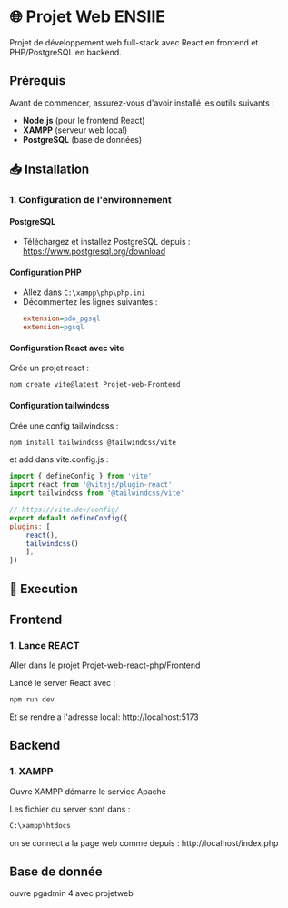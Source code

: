 # 🌐 Projet Web ENSIIE

Projet de développement web full-stack avec React en frontend et PHP/PostgreSQL en backend.

## Prérequis

Avant de commencer, assurez-vous d'avoir installé les outils suivants :

- **Node.js** (pour le frontend React)
- **XAMPP** (serveur web local)
- **PostgreSQL** (base de données)

## 📥 Installation

### 1. Configuration de l'environnement

#### PostgreSQL
- Téléchargez et installez PostgreSQL depuis : https://www.postgresql.org/download

#### Configuration PHP
- Allez dans `C:\xampp\php\php.ini`
- Décommentez les lignes suivantes :
  ```ini
  extension=pdo_pgsql
  extension=pgsql

#### Configuration React avec vite

Crée un projet react :
```bash
npm create vite@latest Projet-web-Frontend
```

#### Configuration tailwindcss

Crée une config tailwindcss :
```bash
npm install tailwindcss @tailwindcss/vite
```

et add dans vite.config.js : 

```js
import { defineConfig } from 'vite'
import react from '@vitejs/plugin-react'
import tailwindcss from '@tailwindcss/vite'

// https://vite.dev/config/
export default defineConfig({
plugins: [
	react(),
	tailwindcss()
	],
})
```

## 🚀 Execution

## Frontend

### 1. Lance REACT

Aller dans le projet Projet-web-react-php/Frontend

Lancé le server React avec :
```bash
npm run dev
```
Et se rendre a l'adresse local: http://localhost:5173

## Backend

### 1. XAMPP

Ouvre XAMPP 
démarre le service Apache 

Les fichier du server sont dans :
```bash
C:\xampp\htdocs
```

on se connect a la page web comme depuis :
http://localhost/index.php

## Base de donnée

ouvre pgadmin 4 avec projetweb


